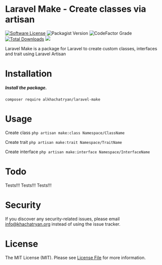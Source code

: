 # Laravel Make - Create classes via artisan

[![Software License](https://img.shields.io/badge/license-MIT-brightgreen.svg?style=flat-square)](LICENSE.md)
![Packagist Version](https://img.shields.io/packagist/v/alkhachatryan/laravel-make)
![CodeFactor Grade](https://img.shields.io/codefactor/grade/github/alkhachatryan/laravel-make)
[![Total Downloads][ico-downloads]][link-downloads]
![](https://komarev.com/ghpvc/?username=alkhachatryan-laravel-make&label=Repo+views&color=brightgreen&style=flat-square)

Laravel Make is a package for Laravel to create custom classes, interfaces and trait using Laravel Artisan

# Installation
##### Install the package.
`composer require alkhachatryan/laravel-make`


# Usage
Create class
`php artisan make:class Namespace/ClassName`

Create trait
`php artisan make:trait Namespace/TraitName`

Create interface
`php artisan make:interface Namespace/InterfaceName`


# Todo
Tests!!! Tests!!! Tests!!!

# Security
If you discover any security-related issues, please email info@khachatryan.org instead of using the issue tracker.

# License
The MIT License (MIT). Please see [License File](/LICENSE.md) for more information.

[ico-downloads]: https://img.shields.io/packagist/dt/alkhachatryan/laravel-loggable.svg?style=flat-square&color=brightgreen
[link-downloads]: https://packagist.org/packages/alkhachatryan/laravel-loggable
